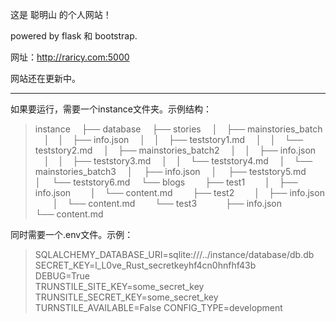 这是 聪明山 的个人网站！

powered by flask 和 bootstrap.

网址：http://raricy.com:5000

网站还在更新中。

---

如果要运行，需要一个instance文件夹。示例结构：   
> instance
> &emsp;├── database
> &emsp;├── stories
> &emsp;│&emsp;├── mainstories_batch
> &emsp;│&emsp;│&emsp;├── info.json
> &emsp;│&emsp;│&emsp;├── teststory1.md
> &emsp;│&emsp;│&emsp;└── teststory2.md
> &emsp;│&emsp;├── mainstories_batch2
> &emsp;│&emsp;│&emsp;├── info.json
> &emsp;│&emsp;│&emsp;├── teststory3.md
> &emsp;│&emsp;│&emsp;└── teststory4.md
> &emsp;│&emsp;└── mainstories_batch3
> &emsp;│&emsp;    ├── info.json
> &emsp;│&emsp;    ├── teststory5.md
> &emsp;│&emsp;    └── teststory6.md
> &emsp;└── blogs
> &emsp;&emsp;├── test1
> &emsp;&emsp;│&emsp;├── info.json
> &emsp;&emsp;│&emsp;└── content.md
> &emsp;&emsp;├── test2
> &emsp;&emsp;│&emsp;├── info.json
> &emsp;&emsp;│&emsp;└── content.md
> &emsp;&emsp;└── test3
> &emsp;&emsp;&emsp;├── info.json
> &emsp;&emsp;&emsp;└── content.md

同时需要一个.env文件。示例：
> SQLALCHEMY_DATABASE_URI=sqlite:///../instance/database/db.db   
> SECRET_KEY=l_L0ve_Rust_secretkeyhf4cn0hnfhf43b   
> DEBUG=True   
> TRUNSTILE_SITE_KEY=some_secret_key   
> TRUNSITLE_SECRET_KEY=some_secret_key   
> TURNSTILE_AVAILABLE=False
> CONFIG_TYPE=development

